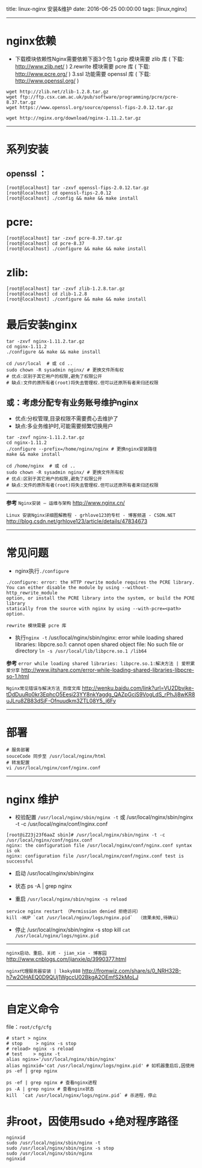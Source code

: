 title: linux-nginx 安装&维护
date: 2016-06-25 00:00:00
tags: [linux,nginx]

---

# nginx依赖
- 下载模块依赖性Nginx需要依赖下面3个包
1.gzip 模块需要 zlib 库 ( 下载: http://www.zlib.net/ )
2.rewrite 模块需要 pcre 库 ( 下载: http://www.pcre.org/ )
3.ssl 功能需要 openssl 库 ( 下载: http://www.openssl.org/ )

```
wget http://zlib.net/zlib-1.2.8.tar.gz
wget ftp://ftp.csx.cam.ac.uk/pub/software/programming/pcre/pcre-8.37.tar.gz
wget https://www.openssl.org/source/openssl-fips-2.0.12.tar.gz
```
```
wget http://nginx.org/download/nginx-1.11.2.tar.gz
```

---
# 系列安装

## openssl ：
```
[root@localhost] tar -zxvf openssl-fips-2.0.12.tar.gz
[root@localhost] cd openssl-fips-2.0.12
[root@localhost] ./config && make && make install
```

# pcre:
```
[root@localhost] tar -zxvf pcre-8.37.tar.gz
[root@localhost] cd pcre-8.37
[root@localhost] ./configure && make && make install
```

# zlib:
```
[root@localhost] tar -zxvf zlib-1.2.8.tar.gz
[root@localhost] cd zlib-1.2.8
[root@localhost] ./configure && make && make install
```

# 最后安装nginx
``` 
tar -zxvf nginx-1.11.2.tar.gz
cd nginx-1.11.2
./configure && make && make install

cd /usr/local  # 或 cd ..
sudo chown -R sysadmin nginx/ # 更换文件所有权
# 优点:区别于其它用户的权限,避免了权限公开
# 缺点:文件的原所有者(root)将失去管理权.但可以还原所有者来归还权限
```

## 或：考虑分配专有业务账号维护nginx
- 优点:分权管理,目录权限不需要费心去维护了
- 缺点:多业务维护时,可能需要频繁切换用户
``` 
tar -zxvf nginx-1.11.2.tar.gz
cd nginx-1.11.2
./configure --prefix=/home/nginx/nginx # 更换nginx安装路径
make && make install

cd /home/nginx  # 或 cd ..
sudo chown -R sysadmin nginx/ # 更换文件所有权
# 优点:区别于其它用户的权限,避免了权限公开
# 缺点:文件的原所有者(root)将失去管理权.但可以还原所有者来归还权限
```

---
**参考**
`Nginx安装 – 运维与架构`
http://www.nginx.cn/

`Linux 安装Nginx详细图解教程 - grhlove123的专栏 - 博客频道 - CSDN.NET`
http://blog.csdn.net/grhlove123/article/details/47834673

---
# 常见问题
- nginx执行`./configure`
```
./configure: error: the HTTP rewrite module requires the PCRE library.
You can either disable the module by using --without-http_rewrite_module
option, or install the PCRE library into the system, or build the PCRE library
statically from the source with nginx by using --with-pcre=<path> option.
```
`rewrite 模块需要 pcre 库`

- 执行`nginx -t`
/usr/local/nginx/sbin/nginx: error while loading shared libraries: libpcre.so.1: cannot open shared object file: No such file or directory
`ln -s /usr/local/lib/libpcre.so.1 /lib64`

**参考**
`error while loading shared libraries: libpcre.so.1:解决方法 | 爱积累爱分享`
http://www.iitshare.com/error-while-loading-shared-libraries-libpcre-so-1.html

`Nginx常见错误与解决方法_百度文库`
http://wenku.baidu.com/link?url=VU2Dbvjke-tDdDuuRo0kr3EphcO5Eesi23YY8nkYagdg_QAZpGcjS9VogLdS_rPhJj8wKR8uJLru8ZB83dSjF-Ofnuudkm3ZTL08Y5_j6Fy

---
# 部署
```
# 服务部署
souceCode 同步至 /usr/local/nginx/html
# 转发配置
vi /usr/local/nginx/conf/nginx.conf
```

---
# nginx 维护
- 校验配置
`/usr/local/nginx/sbin/nginx -t`
或 /usr/local/nginx/sbin/nginx -t -c /usr/local/nginx/conf/nginx.conf
```
[root@iZ23j23f6aaZ sbin]# /usr/local/nginx/sbin/nginx -t -c /usr/local/nginx/conf/nginx.conf
nginx: the configuration file /usr/local/nginx/conf/nginx.conf syntax is ok
nginx: configuration file /usr/local/nginx/conf/nginx.conf test is successful
```
- 启动
/usr/local/nginx/sbin/nginx

- 状态
ps -A | grep nginx

- 重启
`/usr/local/nginx/sbin/nginx -s reload`
```
service nginx restart （Permission denied 拒绝访问）
kill -HUP `cat /usr/local/nginx/logs/nginx.pid`  （效果未知,待确认）
```

- 停止
/usr/local/nginx/sbin/nginx -s stop
kill  `cat /usr/local/nginx/logs/nginx.pid`

---
`nginx启动、重启、关闭 - jian_xie - 博客园`
http://www.cnblogs.com/jianxie/p/3990377.html

`nginx代理服务器安装 | lkoky888`
http://fromwiz.com/share/s/0_NRH32B-h7w2OHAEQ0D9QUj1WgccU02BkgA2OEmfS2kMoLJ

---
# 自定义命令
file：`root/cfg/cfg`
```
# start > nginx
# stop     > nginx -s stop
# reload> nginx -s reload
# test    > nginx -t
alias nginx='/usr/local/nginx/sbin/nginx'
alias nginxid='cat /usr/local/nginx/logs/nginx.pid' # 如机器重启后,因使用 ps -ef | grep nginx
```
```
ps -ef | grep nginx # 查看nginx进程
ps -A | grep nginx # 查看nginx状态
kill  `cat /usr/local/nginx/logs/nginx.pid` # 杀进程，停止
```

# 非root，因使用sudo  +绝对程序路径
```
nginxid
sudo /usr/local/nginx/sbin/nginx -t
sudo /usr/local/nginx/sbin/nginx -s stop
sudo /usr/local/nginx/sbin/nginx
nginxid
```

<!-- more -->